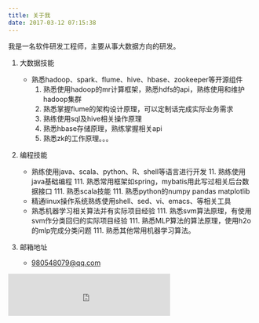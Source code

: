 ```yaml
---
title: 关于我
date: 2017-03-12 07:15:38
---
```

我是一名软件研发工程师，主要从事大数据方向的研发。
1. 大数据技能
    * 熟悉hadoop、spark、flume、hive、hbase、zookeeper等开源组件
        1. 熟悉使用hadoop的mr计算框架，熟悉hdfs的api，熟练使用和维护hadoop集群
        1. 熟悉掌握flume的架构设计原理，可以定制话完成实际业务需求
        111. 熟练使用sql及hive相关操作原理
        111. 熟悉hbase存储原理，熟练掌握相关api
        111. 熟悉zk的工作原理。。。

1. 编程技能
    * 熟练使用java、scala、python、R、shell等语言进行开发
        11. 熟练使用java基础编程
        111. 熟悉常用框架如spring，mybatis用此写过相关后台数据接口
        111. 熟悉scala技能
        111. 熟悉python的numpy pandas matplotlib 
    * 精通linux操作系统熟练使用shell、sed、vi、emacs、等相关工具
    * 熟悉机器学习相关算法并有实际项目经验
        111. 熟悉svm算法原理，有使用svm作分类回归的实际项目经验
        111. 熟悉MLP算法的算法原理，使用h2o的mlp完成分类问题
        111. 熟悉其他常用机器学习算法。
1. 邮箱地址
    - 980548079@qq.com
    
<iframe frameborder="no" border="0" marginwidth="0" marginheight="0" width=330 height=86 src="http://music.163.com/outchain/player?type=2&id=430685732&auto=1&height=66"></iframe>
